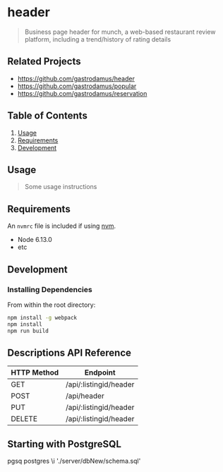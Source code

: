 # header

> Business page header for munch, a web-based restaurant review platform, including a trend/history of rating details

## Related Projects

  - https://github.com/gastrodamus/header
  - https://github.com/gastrodamus/popular
  - https://github.com/gastrodamus/reservation

## Table of Contents

1. [Usage](#Usage)
1. [Requirements](#requirements)
1. [Development](#development)

## Usage

> Some usage instructions

## Requirements

An `nvmrc` file is included if using [nvm](https://github.com/creationix/nvm).

- Node 6.13.0
- etc

## Development

### Installing Dependencies

From within the root directory:

```sh
npm install -g webpack
npm install
npm run build
```
## Descriptions API Reference

| HTTP Method  | Endpoint               |
| -----------  | ---------------------- |
| GET          | /api/:listingid/header |
| POST         | /api/header            |
| PUT          | /api/:listingid/header |
| DELETE       | /api/:listingid/header |

## Starting with PostgreSQL
pgsq postgres
\i './server/dbNew/schema.sql'

